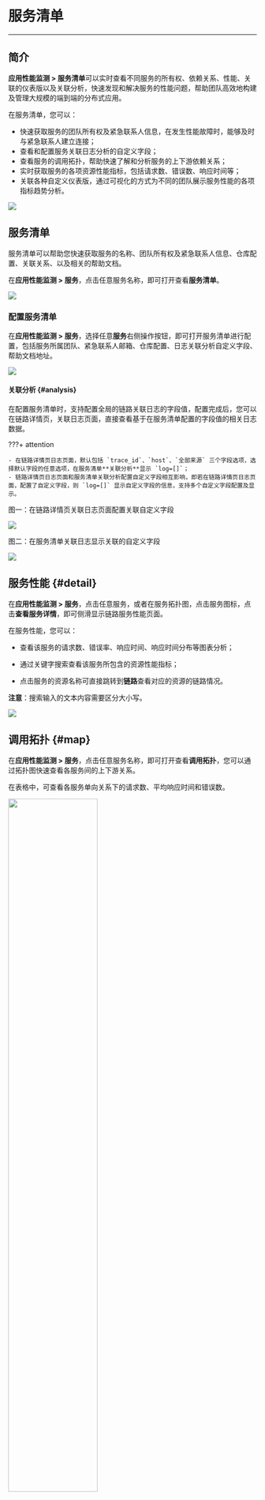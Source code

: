 # 服务清单
---

## 简介

**应用性能监测 > 服务清单**可以实时查看不同服务的所有权、依赖关系、性能、关联的仪表版以及关联分析，快速发现和解决服务的性能问题，帮助团队高效地构建及管理大规模的端到端的分布式应用。

在服务清单，您可以：

- 快速获取服务的团队所有权及紧急联系人信息，在发生性能故障时，能够及时与紧急联系人建立连接；   
- 查看和配置服务关联日志分析的自定义字段；     
- 查看服务的调用拓扑，帮助快速了解和分析服务的上下游依赖关系；   
- 实时获取服务的各项资源性能指标，包括请求数、错误数、响应时间等；   
- 关联各种自定义仪表版，通过可视化的方式为不同的团队展示服务性能的各项指标趋势分析。

![](img/9.service_list_7.gif)

## 服务清单

服务清单可以帮助您快速获取服务的名称、团队所有权及紧急联系人信息、仓库配置、关联关系、以及相关的帮助文档。

在**应用性能监测 > 服务**，点击任意服务名称，即可打开查看**服务清单**。

![](img/9.service_list_1.1.png)

### 配置服务清单

在**应用性能监测 > 服务**，选择任意**服务**右侧操作按钮，即可打开服务清单进行配置，包括服务所属团队、紧急联系人邮箱、仓库配置、日志关联分析自定义字段、帮助文档地址。

![](img/9.service_list_2.1.png)

#### 关联分析 {#analysis}

在配置服务清单时，支持配置全局的链路关联日志的字段值，配置完成后，您可以在链路详情页，关联日志页面，直接查看基于在服务清单配置的字段值的相关日志数据。

???+ attention

    - 在链路详情页日志页面，默认包括 `trace_id`、`host`、`全部来源` 三个字段选项，选择默认字段的任意选项，在服务清单**关联分析**显示 `log=[]`；    
    - 链路详情页日志页面和服务清单关联分析配置自定义字段相互影响，即若在链路详情页日志页面，配置了自定义字段，则 `log=[]` 显示自定义字段的信息，支持多个自定义字段配置及显示。

图一：在链路详情页关联日志页面配置关联自定义字段

![](img/9.service_list_6.png)

图二：在服务清单关联日志显示关联的自定义字段

![](img/9.service_list_1.2.png)

## 服务性能 {#detail}

在**应用性能监测 > 服务**，点击任意服务，或者在服务拓扑图，点击服务图标，点击**查看服务详情**，即可侧滑显示链路服务性能页面。

在服务性能，您可以：

- 查看该服务的请求数、错误率、响应时间、响应时间分布等图表分析；

- 通过关键字搜索查看该服务所包含的资源性能指标；

- 点击服务的资源名称可直接跳转到**链路**查看对应的资源的链路情况。

**注意**：搜索输入的文本内容需要区分大小写。

![](img/9.service_list_3.png)



## 调用拓扑 {#map}

在**应用性能监测 > 服务**，点击任意服务名称，即可打开查看**调用拓扑**，您可以通过拓扑图快速查看各服务间的上下游关系。

在表格中，可查看各服务单向关系下的请求数、平均响应时间和错误数。

<img src="../img/9.service_list_4.png" width="60%" >

> 更多详情，可参考[服务拓扑图](service.md#map)。

## 关联仪表板

在应用性能监测服务详情页，您可以为该服务添加相关的仪表版，通过可视化的方式为不同的团队展示服务性能的各项指标趋势分析（关联字段：`service`）。

> 更多详情，可参考[绑定内置视图](../scene/built-in-view/bind-view.md)。

![](img/9.service_list_5.png)
